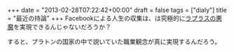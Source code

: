 +++
date = "2013-02-28T07:22:42+00:00"
draft = false
tags = ["dialy"]
title = "最近の持論"
+++
Facebookによる人生の収集は、は究極的に[ラプラスの悪魔](http://ja.wikipedia.org/wiki/%E3%83%A9%E3%83%97%E3%83%A9%E3%82%B9%E3%81%AE%E6%82%AA%E9%AD%94)を実現できるんじゃないだろうか？

すると、プラトンの国家の中で説いていた職業観念が真に実現するんだろう。
